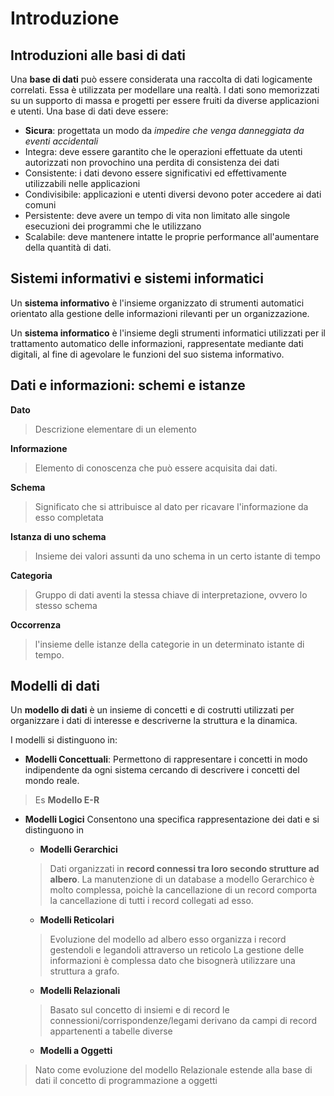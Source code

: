 
# Introduzione

## Introduzioni alle basi di dati

Una **base di dati** può essere considerata una raccolta di dati logicamente correlati.
Essa è utilizzata per modellare una realtà.
I dati sono memorizzati su un supporto di massa e progetti per essere fruiti da diverse applicazioni e utenti.
Una base di dati deve essere:
- **Sicura**: progettata un modo da *impedire che venga danneggiata da eventi accidentali*
- Integra: deve essere garantito che le operazioni effettuate da utenti autorizzati non provochino una perdita di consistenza dei dati
- Consistente: i dati devono essere significativi ed effettivamente utilizzabili nelle applicazioni
- Condivisibile: applicazioni e utenti diversi devono poter accedere ai dati comuni
- Persistente: deve avere un tempo di vita non limitato alle singole esecuzioni dei programmi che le utilizzano
- Scalabile: deve mantenere intatte le proprie performance all'aumentare della quantità di dati.

## Sistemi informativi e sistemi informatici

Un **sistema informativo** è l'insieme organizzato di strumenti automatici orientato alla gestione delle informazioni rilevanti per un organizzazione.

Un **sistema informatico** è l'insieme degli strumenti informatici utilizzati per il trattamento automatico delle informazioni, rappresentate mediante dati digitali, al fine di agevolare le funzioni del suo sistema informativo.

## Dati e informazioni: schemi e istanze

**Dato** 
> Descrizione elementare di un elemento

**Informazione** 
> Elemento di conoscenza che può essere acquisita dai dati.

**Schema** 
> Significato che si attribuisce al dato per ricavare l'informazione da esso completata

**Istanza di uno schema**
> Insieme dei valori assunti da uno schema in un certo istante di tempo

**Categoria** 
> Gruppo di dati aventi la stessa chiave di interpretazione, ovvero lo stesso schema

**Occorrenza** 
> l'insieme delle istanze della categorie in un determinato istante di tempo.

## Modelli di dati

Un **modello di dati** è un insieme di concetti e di costrutti utilizzati per organizzare i dati di interesse e descriverne la struttura e la dinamica.

I modelli si distinguono in:
- **Modelli Concettuali**:
 Permettono di rappresentare i concetti in modo indipendente da ogni sistema cercando di descrivere i concetti del mondo reale.
> Es **Modello E-R**

- **Modelli Logici**
 Consentono una specifica rappresentazione dei dati e si distinguono in
 
	- **Modelli Gerarchici**
	> Dati organizzati in **record connessi tra loro secondo strutture ad albero**.
	La manutenzione di un database a modello Gerarchico è molto complessa, poichè la cancellazione di un record comporta la cancellazione di tutti i record collegati ad esso.
	
	- **Modelli Reticolari**
	> Evoluzione del modello ad albero esso organizza i record gestendoli e legandoli attraverso un reticolo
	> La gestione delle informazioni è complessa dato che bisognerà utilizzare una struttura a grafo.
	
	- **Modelli Relazionali**
	> Basato sul concetto di insiemi e di record le connessioni/corrispondenze/legami derivano da campi di record appartenenti a tabelle diverse
	
	- **Modelli a Oggetti**
> Nato come evoluzione del modello Relazionale estende alla base di dati il concetto di programmazione a oggetti
<!--stackedit_data:
eyJoaXN0b3J5IjpbLTI2ODQzNzQ3MSwtMTc4MTAyNzAxNCwtMT
g1MDE4NDA0NCwtMTAxODE3NTQxM119
-->